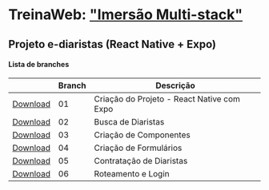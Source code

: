 # TreinaWeb: ["Imersão Multi-stack"](https://www.treinaweb.com.br/painel/multi-stack)

## Projeto e-diaristas (React Native + Expo)

#### Lista de branches

|                                                                                     | Branch | Descrição                   |
| ----------------------------------------------------------------------------------- | ------ | --------------------------- |
| [Download](https://github.com/treinaweb/multistack-ediaristas-react-native/archive/01.zip) | 01     | Criação do Projeto - React Native com Expo        |
| [Download](https://github.com/treinaweb/multistack-ediaristas-react-native/archive/02.zip) | 02     | Busca de Diaristas        |
| [Download](https://github.com/treinaweb/multistack-ediaristas-react-native/archive/03.zip) | 03     | Criação de Componentes        |
| [Download](https://github.com/treinaweb/multistack-ediaristas-react-native/archive/04.zip) | 04     | Criação de Formulários        |
| [Download](https://github.com/treinaweb/multistack-ediaristas-react-native/archive/05.zip) | 05     | Contratação de Diaristas        |
| [Download](https://github.com/treinaweb/multistack-ediaristas-react-native/archive/06.zip) | 06     | Roteamento e Login        |
